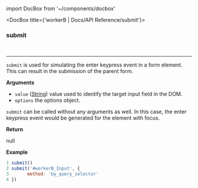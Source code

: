 import DocBox from '~/components/docbox'

<DocBox title={'workerB | Docs/API Reference/submit'}>

### **submit**
<br/>
<hr/>

`submit` is used for simulating the enter keypress event in a form element. This can result in the submission of the parent form.

**Arguments**

-   `value` ([String](https://developer.mozilla.org/docs/Web/JavaScript/Reference/Global_Objects/String)) value used to identify the target input field in the DOM.
-   `options` the options object.

`submit` can be called without any arguments as well. In this case, the enter keypress event would be generated for the element with focus.

**Return**

null

**Example**

```javascript
1 submit()
2 submit('#workerB_Input', {
3       method: 'by_query_selector'
4 })
```

</DocBox>